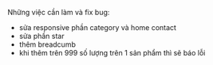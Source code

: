 Những việc cần làm và fix bug:

-   sửa responsive phần category và home contact
-   sửa phần star
-   thêm breadcumb
-   khi thêm trên 999 số lượng trên 1 sản phẩm thì sẽ báo lỗi
